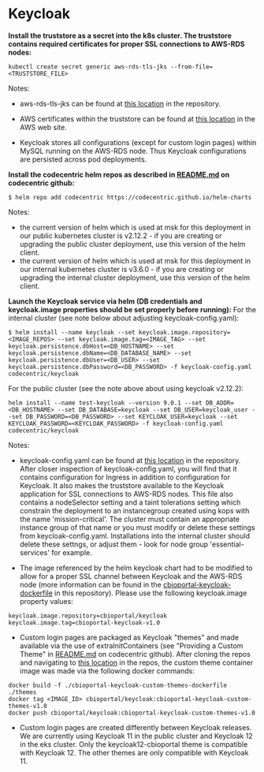 # Keycloak

**Install the truststore as a secret into the k8s cluster.  The truststore contains required certificates for proper SSL connections to AWS-RDS nodes:**
```
kubectl create secret generic aws-rds-tls-jks --from-file=<TRUSTSTORE_FILE>
```
Notes:
* aws-rds-tls-jks can be found at [this location](./aws-rds-tls.jks) in the repository.

* AWS certificates within the truststore can be found at [this location](https://docs.aws.amazon.com/AmazonRDS/latest/UserGuide/UsingWithRDS.SSL.html) in the AWS web site.

* Keycloak stores all configurations (except for custom login pages) within MySQL running on the AWS-RDS node.  Thus Keycloak configurations are persisted across pod deployments.

**Install the codecentric helm repos as described in [README.md](https://github.com/codecentric/helm-charts) on codecentric github:**
```
$ helm repo add codecentric https://codecentric.github.io/helm-charts
```
Notes:
* the current version of helm which is used at msk for this deployment in our public kubernetes cluster is v2.12.2 - if you are creating or upgrading the public cluster deployment, use this version of the helm client.
* the current version of helm which is used at msk for this deployment in our internal kubernetes cluster is v3.6.0 - if you are creating or upgrading the internal cluster deployment, use this version of the helm client.

**Launch the Keycloak service via helm (DB credentials and keycloak.image properties should be set properly before running):**
For the internal cluster (see note below about adjusting keycloak-config.yaml):
```
$ helm install --name keycloak --set keycloak.image.repository=<IMAGE_REPOS> --set keycloak.image.tag=<IMAGE_TAG> --set keycloak.persistence.dbHost=<DB_HOSTNAME> --set keycloak.persistence.dbName=<DB_DATABASE_NAME> --set keycloak.persistence.dbUser=<DB_USER> --set keycloak.persistence.dbPassword=<DB_PASSWORD> -f keycloak-config.yaml codecentric/keycloak
```
For the public cluster (see the note above about using keycloak v2.12.2):
```
helm install --name test-keycloak --version 9.0.1 --set DB_ADDR=<DB_HOSTNAME> --set DB_DATABASE=keycloak --set DB_USER=keycloak_user --set DB_PASSWORD=<DB_PASSWORD> --set KEYCLOAK_USER=keycloak --set KEYCLOAK_PASSWORD=<KEYCLOAK_PASSWORD> -f keycloak-config.yaml codecentric/keycloak
```

Notes:
* keycloak-config.yaml can be found at [this location](./keycloak-config.yaml) in the repository.  After closer inspection of keycloak-config.yaml, you will find that it contains configuration for Ingress in addition to configuration for Keycloak.  It also makes the truststore available to the Keycloak application for SSL connections to AWS-RDS nodes. This file also contains a nodeSelector setting and a taint tolerations setting which constrain the deployment to an instancegroup created using kops with the name 'mission-critical'. The cluster must contain an appropriate instance group of that name or you must modify or delete these settings from keycloak-config.yaml. Installations into the internal cluster should delete these settngs, or adjust them - look for node group 'essential-services' for example.

* The image referenced by the helm keycloak chart had to be modified to allow for a proper SSL channel between Keycloak and the AWS-RDS node (more information can be found in the [cbioportal-keycloak-dockerfile](./cbioportal-keycloak-dockerfile) in this repository).  Please use the following keycloak.image property values:
```
keycloak.image.repository=cbioportal/keycloak
keycloak.image.tag=cbioportal-keycloak-v1.0
```
* Custom login pages are packaged as Keycloak "themes" and made available via the use of extraInitContainers (see "Providing a Custom Theme" in [README.md](https://github.com/codecentric/helm-charts/tree/master/charts/keycloak) on codecentric github).  After cloning the repos and navigating to [this location](./) in the repos, the custom theme container image was made via the following docker commands:
```
docker build -f ./cbioportal-keycloak-custom-themes-dockerfile ./themes
docker tag <IMAGE_ID> cbioportal/keycloak:cbioportal-keycloak-custom-themes-v1.0
docker push cbioportal/keycloak:cbioportal-keycloak-custom-themes-v1.0 
```

* Custom login pages are created differently between Keycloak releases. We are currently using Keycloak 11 in the public cluster and Keycloak 12 in the eks cluster. Only the keycloak12-cbioportal theme is compatible with Keycloak 12. The other themes are only compatible with Keycloak 11. 
